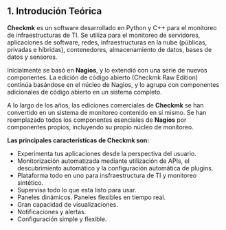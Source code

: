 ## 1. Introdución Teórica
**Checkmk** es un software desarrollado en Python y C++ para el monitoreo de infraestructuras de TI. Se utiliza para el monitoreo de servidores, aplicaciones de software, redes, infraestructuras en la nube (públicas, privadas e híbridas), contenedores, almacenamiento de datos, bases de datos y sensores.

Inicialmente se basó en **Nagios**, y lo extendió con una serie de nuevos componentes. La edición de código abierto (Checkmk Raw Edition) continúa basándose en el núcleo de Nagios, y lo agrupa con componentes adicionales de código abierto en un sistema completo.

A lo largo de los años, las ediciones comerciales de **Checkmk** se han convertido en un sistema de monitoreo contenido en sí mismo. Se han reemplazado todos los componentes esenciales de **Nagios** por componentes propios, incluyendo su propio núcleo de monitoreo.

**Las principales características de Checkmk son:**

- Experimenta tus aplicaciones desde la perspectiva del usuario.
- Monitorización automatizada mediante utilización de APIs, el descubrimiento automático y la configuración automática de plugins.
- Plataforma todo en uno para insfraestructura de TI y monitoreo sintético.
- Supervisa todo lo que esta listo para usar.
- Paneles dinámicos. Paneles flexibles en tiempo real.
- Gran capacidad de visualizaciones. 
- Notificaciones y alertas.
- Configuración simple y flexible.

